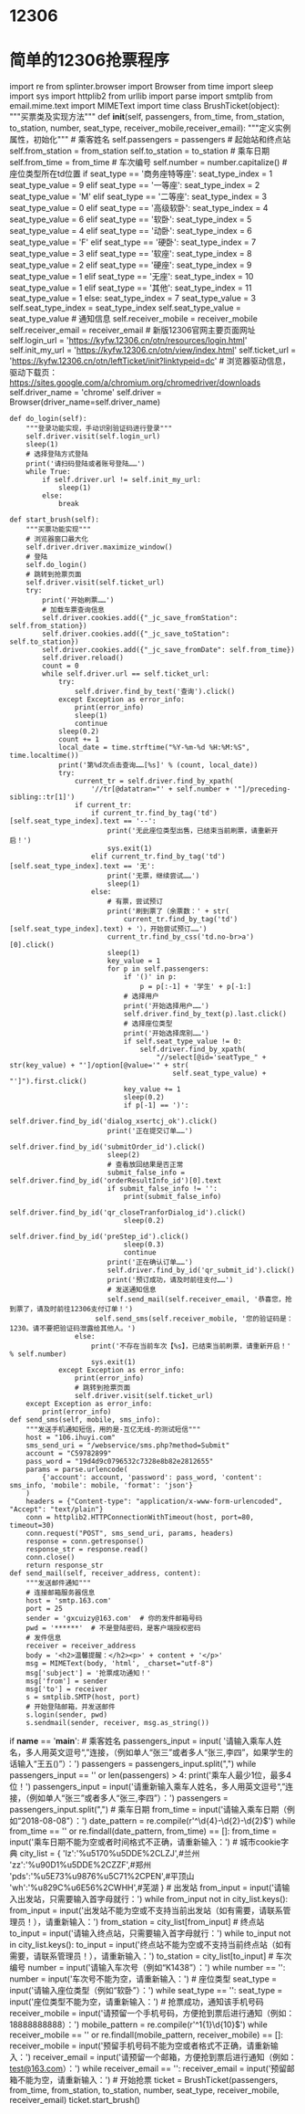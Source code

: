 # 12306
# 简单的12306抢票程序
import re
from splinter.browser import Browser
from time import sleep
import sys
import httplib2
from urllib import parse
import smtplib
from email.mime.text import MIMEText
import time
class BrushTicket(object):
    """买票类及实现方法"""
 def __init__(self, passengers, from_time, from_station, to_station, number, seat_type, receiver_mobile,receiver_email):
        """定义实例属性，初始化"""
        # 乘客姓名
        self.passengers = passengers
        # 起始站和终点站
        self.from_station = from_station
        self.to_station = to_station
        # 乘车日期
        self.from_time = from_time
        # 车次编号
        self.number = number.capitalize()
        # 座位类型所在td位置
        if seat_type == '商务座特等座':
            seat_type_index = 1
            seat_type_value = 9
        elif seat_type == '一等座':
            seat_type_index = 2
            seat_type_value = 'M'
        elif seat_type == '二等座':
            seat_type_index = 3
            seat_type_value = 0
        elif seat_type == '高级软卧':
            seat_type_index = 4
            seat_type_value = 6
        elif seat_type == '软卧':
            seat_type_index = 5
            seat_type_value = 4
        elif seat_type == '动卧':
            seat_type_index = 6
            seat_type_value = 'F'
        elif seat_type == '硬卧':
            seat_type_index = 7
            seat_type_value = 3
        elif seat_type == '软座':
            seat_type_index = 8
            seat_type_value = 2
        elif seat_type == '硬座':
            seat_type_index = 9
            seat_type_value = 1
        elif seat_type == '无座':
            seat_type_index = 10
            seat_type_value = 1
        elif seat_type == '其他':
            seat_type_index = 11
            seat_type_value = 1
        else:
            seat_type_index = 7
            seat_type_value = 3
        self.seat_type_index = seat_type_index
        self.seat_type_value = seat_type_value
        # 通知信息
        self.receiver_mobile = receiver_mobile
        self.receiver_email = receiver_email
        # 新版12306官网主要页面网址
        self.login_url = 'https://kyfw.12306.cn/otn/resources/login.html'
        self.init_my_url = 'https://kyfw.12306.cn/otn/view/index.html'
        self.ticket_url = 'https://kyfw.12306.cn/otn/leftTicket/init?linktypeid=dc'
        # 浏览器驱动信息，驱动下载页：https://sites.google.com/a/chromium.org/chromedriver/downloads
        self.driver_name = 'chrome'
        self.driver = Browser(driver_name=self.driver_name)

    def do_login(self):
        """登录功能实现，手动识别验证码进行登录"""
        self.driver.visit(self.login_url)
        sleep(1)
        # 选择登陆方式登陆
        print('请扫码登陆或者账号登陆……')
        while True:
            if self.driver.url != self.init_my_url:
                sleep(1)
            else:
                break

    def start_brush(self):
        """买票功能实现"""
        # 浏览器窗口最大化
        self.driver.driver.maximize_window()
        # 登陆
        self.do_login()
        # 跳转到抢票页面
        self.driver.visit(self.ticket_url)
        try:
            print('开始刷票……')
            # 加载车票查询信息
            self.driver.cookies.add({"_jc_save_fromStation": self.from_station})
            self.driver.cookies.add({"_jc_save_toStation": self.to_station})
            self.driver.cookies.add({"_jc_save_fromDate": self.from_time})
            self.driver.reload()
            count = 0
            while self.driver.url == self.ticket_url:
                try:
                    self.driver.find_by_text('查询').click()
                except Exception as error_info:
                    print(error_info)
                    sleep(1)
                    continue
                sleep(0.2)
                count += 1
                local_date = time.strftime("%Y-%m-%d %H:%M:%S", time.localtime())
                print('第%d次点击查询……[%s]' % (count, local_date))
                try:
                    current_tr = self.driver.find_by_xpath(
                        '//tr[@datatran="' + self.number + '"]/preceding-sibling::tr[1]')
                    if current_tr:
                        if current_tr.find_by_tag('td')[self.seat_type_index].text == '--':
                            print('无此座位类型出售，已结束当前刷票，请重新开启！')
                            sys.exit(1)
                        elif current_tr.find_by_tag('td')[self.seat_type_index].text == '无':
                            print('无票，继续尝试……')
                            sleep(1)
                        else:
                            # 有票，尝试预订
                            print('刷到票了（余票数：' + str(
                                current_tr.find_by_tag('td')[self.seat_type_index].text) + '），开始尝试预订……')
                            current_tr.find_by_css('td.no-br>a')[0].click()
                            sleep(1)
                            key_value = 1
                            for p in self.passengers:
                                if '()' in p:
                                    p = p[:-1] + '学生' + p[-1:]
                                # 选择用户
                                print('开始选择用户……')
                                self.driver.find_by_text(p).last.click()
                                # 选择座位类型
                                print('开始选择席别……')
                                if self.seat_type_value != 0:
                                    self.driver.find_by_xpath(
                                        "//select[@id='seatType_" + str(key_value) + "']/option[@value='" + str(
                                            self.seat_type_value) + "']").first.click()
                                key_value += 1
                                sleep(0.2)
                                if p[-1] == ')':
                                    self.driver.find_by_id('dialog_xsertcj_ok').click()
                            print('正在提交订单……')
                            self.driver.find_by_id('submitOrder_id').click()
                            sleep(2)
                            # 查看放回结果是否正常
                            submit_false_info = self.driver.find_by_id('orderResultInfo_id')[0].text
                            if submit_false_info != '':
                                print(submit_false_info)
                                self.driver.find_by_id('qr_closeTranforDialog_id').click()
                                sleep(0.2)
                                self.driver.find_by_id('preStep_id').click()
                                sleep(0.3)
                                continue
                            print('正在确认订单……')
                            self.driver.find_by_id('qr_submit_id').click()
                            print('预订成功，请及时前往支付……')
                            # 发送通知信息
                            self.send_mail(self.receiver_email, '恭喜您，抢到票了，请及时前往12306支付订单！')
                         self.send_sms(self.receiver_mobile, '您的验证码是：1230。请不要把验证码泄露给其他人。')
                    else:
                        print('不存在当前车次【%s】，已结束当前刷票，请重新开启！' % self.number)
                        sys.exit(1)
                except Exception as error_info:
                    print(error_info)
                    # 跳转到抢票页面
                    self.driver.visit(self.ticket_url)
        except Exception as error_info:
            print(error_info)
    def send_sms(self, mobile, sms_info):
        """发送手机通知短信，用的是-互亿无线-的测试短信"""
        host = "106.ihuyi.com"
        sms_send_uri = "/webservice/sms.php?method=Submit"
        account = "C59782899"
        pass_word = "19d4d9c0796532c7328e8b82e2812655"
        params = parse.urlencode(
            {'account': account, 'password': pass_word, 'content': sms_info, 'mobile': mobile, 'format': 'json'}
        )
        headers = {"Content-type": "application/x-www-form-urlencoded", "Accept": "text/plain"}
        conn = httplib2.HTTPConnectionWithTimeout(host, port=80, timeout=30)
        conn.request("POST", sms_send_uri, params, headers)
        response = conn.getresponse()
        response_str = response.read()
        conn.close()
        return response_str
    def send_mail(self, receiver_address, content):
        """发送邮件通知"""
        # 连接邮箱服务器信息
        host = 'smtp.163.com'
        port = 25
        sender = 'gxcuizy@163.com'  # 你的发件邮箱号码
        pwd = '******'  # 不是登陆密码，是客户端授权密码
        # 发件信息
        receiver = receiver_address
        body = '<h2>温馨提醒：</h2><p>' + content + '</p>'
        msg = MIMEText(body, 'html', _charset="utf-8")
        msg['subject'] = '抢票成功通知！'
        msg['from'] = sender
        msg['to'] = receiver
        s = smtplib.SMTP(host, port)
        # 开始登陆邮箱，并发送邮件
        s.login(sender, pwd)
        s.sendmail(sender, receiver, msg.as_string())
if __name__ == '__main__':
    # 乘客姓名
    passengers_input = input(
        '请输入乘车人姓名，多人用英文逗号“,”连接，（例如单人“张三”或者多人“张三,李四”，如果学生的话输入“王五()”）：')
    passengers = passengers_input.split(",")
    while passengers_input == '' or len(passengers) > 4:
        print('乘车人最少1位，最多4位！')
        passengers_input = input('请重新输入乘车人姓名，多人用英文逗号“,”连接，（例如单人“张三”或者多人“张三,李四”）：')
        passengers = passengers_input.split(",")
    # 乘车日期
    from_time = input('请输入乘车日期（例如“2018-08-08”）：')
    date_pattern = re.compile(r'^\d{4}-\d{2}-\d{2}$')
    while from_time == '' or re.findall(date_pattern, from_time) == []:
        from_time = input('乘车日期不能为空或者时间格式不正确，请重新输入：')
    # 城市cookie字典
    city_list = {
        'lz':'%u5170%u5DDE%2CLZJ',#兰州
        'zz':'%u90D1%u5DDE%2CZZF',#郑州
        'pds':'%u5E73%u9876%u5C71%2CPEN',#平顶山
        'wh':'%u829C%u6E56%2CWHH',#芜湖
    }
    # 出发站
    from_input = input('请输入出发站，只需要输入首字母就行：')
    while from_input not in city_list.keys():
        from_input = input('出发站不能为空或不支持当前出发站（如有需要，请联系管理员！），请重新输入：')
    from_station = city_list[from_input]
    # 终点站
    to_input = input('请输入终点站，只需要输入首字母就行：')
    while to_input not in city_list.keys():
        to_input = input('终点站不能为空或不支持当前终点站（如有需要，请联系管理员！），请重新输入：')
    to_station = city_list[to_input]
    # 车次编号
    number = input('请输入车次号（例如“K1438”）：')
    while number == '':
        number = input('车次号不能为空，请重新输入：')
    # 座位类型
    seat_type = input('请输入座位类型（例如“软卧”）：')
    while seat_type == '':
        seat_type = input('座位类型不能为空，请重新输入：')
    # 抢票成功，通知该手机号码
    receiver_mobile = input('请预留一个手机号码，方便抢到票后进行通知（例如：18888888888）：')
    mobile_pattern = re.compile(r'^1{1}\d{10}$')
    while receiver_mobile == '' or re.findall(mobile_pattern, receiver_mobile) == []:
        receiver_mobile = input('预留手机号码不能为空或者格式不正确，请重新输入：')
    receiver_email = input('请预留一个邮箱，方便抢到票后进行通知（例如：test@163.com）：')
    while receiver_email == '':
        receiver_email = input('预留邮箱不能为空，请重新输入：')
    # 开始抢票
    ticket = BrushTicket(passengers, from_time, from_station, to_station, number, seat_type, receiver_mobile,
                         receiver_email)
    ticket.start_brush()
